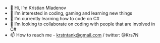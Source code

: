 - 👋 Hi, I’m Kristian Mladenov
- 👀 I’m interested in coding, gaming and learning new things
- 🌱 I’m currently learning how to code on C#
- 💞️ I’m looking to collaborate on coding with people that are involved in C#
- 📫 How to reach me - krstntank@gmail.com  /  twitter: @Krs7N

<!---
Krs7N/Krs7N is a ✨ special ✨ repository because its `README.md` (this file) appears on your GitHub profile.
You can click the Preview link to take a look at your changes.
--->
